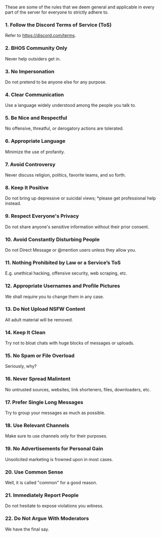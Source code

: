 These are some of the rules that we deem general and applicable in every part of the server for everyone to strictly adhere to.
### 1. Follow the Discord Terms of Service (ToS)
Refer to https://discord.com/terms.
### 2. BHOS Community Only
Never help outsiders get in.
### 3. No Impersonation
Do not pretend to be anyone else for any purpose.
### 4. Clear Communication
Use a language widely understood among the people you talk to.
### 5. Be Nice and Respectful
No offensive, threatful, or derogatory actions are tolerated.
### 6. Appropriate Language
Minimize the use of profanity.
### 7. Avoid Controversy
Never discuss religion, politics, favorite teams, and so forth.
### 8. Keep It Positive
Do not bring up depressive or suicidal views; *please get professional help instead.
### 9. Respect Everyone's Privacy
Do not share anyone's sensitive information without their prior consent.
### 10. Avoid Constantly Disturbing People
Do not Direct Message or @mention users unless they allow you.
### 11. Nothing Prohibited by Law or a Service’s ToS
E.g. unethical hacking, offensive security, web scraping, etc.
### 12. Appropriate Usernames and Profile Pictures
We shall require you to change them in any case.
### 13. Do Not Upload NSFW Content
All adult material will be removed.
### 14. Keep It Clean
Try not to bloat chats with huge blocks of messages or uploads.
### 15. No Spam or File Overload
Seriously, why?
### 16. Never Spread Malintent
No untrusted sources, websites, link shorteners, files, downloaders, etc.
### 17. Prefer Single Long Messages
Try to group your messages as much as possible.
### 18. Use Relevant Channels
Make sure to use channels only for their purposes.
### 19. No Advertisements for Personal Gain
Unsolicited marketing is frowned upon in most cases.
### 20. Use Common Sense
Well, it is called "common" for a good reason.
### 21. Immediately Report People
Do not hesitate to expose violations you witness.
### 22. Do Not Argue With Moderators
We have the final say.
